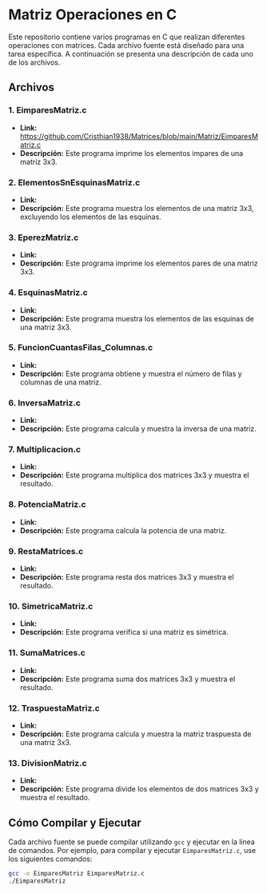 # Matriz Operaciones en C

Este repositorio contiene varios programas en C que realizan diferentes operaciones con matrices. Cada archivo fuente está diseñado para una tarea específica. A continuación se presenta una descripción de cada uno de los archivos.

## Archivos

### 1. EimparesMatriz.c
- **Link:** https://github.com/Cristhian1938/Matrices/blob/main/Matriz/EimparesMatriz.c
- **Descripción:** Este programa imprime los elementos impares de una matriz 3x3.

### 2. ElementosSnEsquinasMatriz.c
- **Link:**
- **Descripción:** Este programa muestra los elementos de una matriz 3x3, excluyendo los elementos de las esquinas.

### 3. EperezMatriz.c
- **Link:**
- **Descripción:** Este programa imprime los elementos pares de una matriz 3x3.

### 4. EsquinasMatriz.c
- **Link:**
- **Descripción:** Este programa muestra los elementos de las esquinas de una matriz 3x3.

### 5. FuncionCuantasFilas_Columnas.c
- **Link:**
- **Descripción:** Este programa obtiene y muestra el número de filas y columnas de una matriz.

### 6. InversaMatriz.c
- **Link:**
- **Descripción:** Este programa calcula y muestra la inversa de una matriz.

### 7. Multiplicacion.c
- **Link:**
- **Descripción:** Este programa multiplica dos matrices 3x3 y muestra el resultado.

### 8. PotenciaMatriz.c
- **Link:**
- **Descripción:** Este programa calcula la potencia de una matriz.

### 9. RestaMatrices.c
- **Link:**
- **Descripción:** Este programa resta dos matrices 3x3 y muestra el resultado.

### 10. SimetricaMatriz.c
- **Link:**
- **Descripción:** Este programa verifica si una matriz es simétrica.

### 11. SumaMatrices.c
- **Link:**
- **Descripción:** Este programa suma dos matrices 3x3 y muestra el resultado.

### 12. TraspuestaMatriz.c
- **Link:**
- **Descripción:** Este programa calcula y muestra la matriz traspuesta de una matriz 3x3.

### 13. DivisionMatriz.c
- **Link:**
- **Descripción:** Este programa divide los elementos de dos matrices 3x3 y muestra el resultado.

## Cómo Compilar y Ejecutar

Cada archivo fuente se puede compilar utilizando `gcc` y ejecutar en la línea de comandos. Por ejemplo, para compilar y ejecutar `EimparesMatriz.c`, use los siguientes comandos:

```bash
gcc -o EimparesMatriz EimparesMatriz.c
./EimparesMatriz
